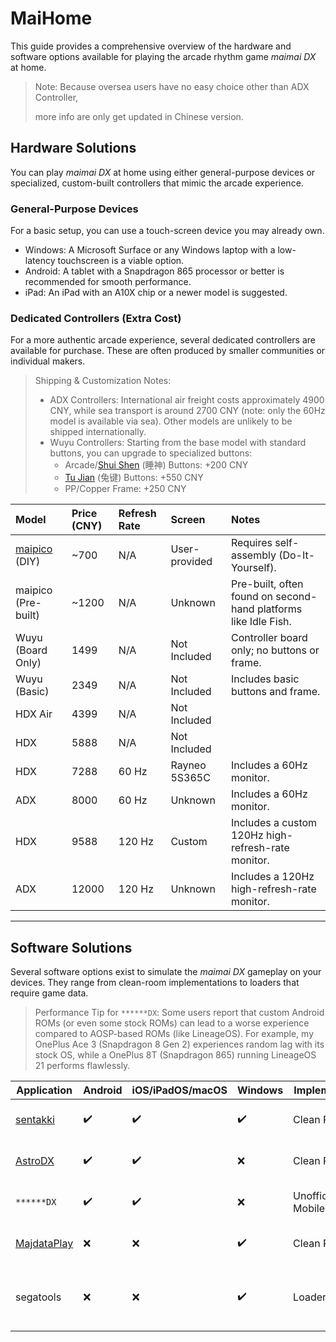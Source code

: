 # MaiHome

This guide provides a comprehensive overview of the hardware and software options available for playing the arcade rhythm game *maimai DX* at home.

> Note: Because oversea users have no easy choice other than ADX Controller,
> 
> more info are only get updated in Chinese version.

## Hardware Solutions

You can play *maimai DX* at home using either general-purpose devices or specialized, custom-built controllers that mimic the arcade experience.

### General-Purpose Devices

For a basic setup, you can use a touch-screen device you may already own.

  * Windows: A Microsoft Surface or any Windows laptop with a low-latency touchscreen is a viable option.
  * Android: A tablet with a Snapdragon 865 processor or better is recommended for smooth performance.
  * iPad: An iPad with an A10X chip or a newer model is suggested.

### Dedicated Controllers (Extra Cost)

For a more authentic arcade experience, several dedicated controllers are available for purchase. These are often produced by smaller communities or individual makers.

> Shipping & Customization Notes:
>
>   * ADX Controllers: International air freight costs approximately 4900 CNY, while sea transport is around 2700 CNY (note: only the 60Hz model is available via sea). Other models are unlikely to be shipped internationally.
>   * Wuyu Controllers: Starting from the base model with standard buttons, you can upgrade to specialized buttons:
>       * Arcade/[Shui Shen][Shui Shen] (睡神) Buttons: +200 CNY
>       * [Tu Jian][Tu Jian] (兔键) Buttons: +550 CNY
>       * PP/Copper Frame: +250 CNY

| Model               | Price (CNY) | Refresh Rate | Screen        | Notes                                                           |
| :------------------ | :---------- | :----------- | :------------ | :-------------------------------------------------------------- |
| [maipico] (DIY)     | \~700       | N/A          | User-provided | Requires self-assembly (Do-It-Yourself).                        |
| maipico (Pre-built) | \~1200      | N/A          | Unknown       | Pre-built, often found on second-hand platforms like Idle Fish. |
| Wuyu (Board Only)   | 1499        | N/A          | Not Included  | Controller board only; no buttons or frame.                     |
| Wuyu (Basic)        | 2349        | N/A          | Not Included  | Includes basic buttons and frame.                               |
| HDX Air             | 4399        | N/A          | Not Included  |                                                                 |
| HDX                 | 5888        | N/A          | Not Included  |                                                                 |
| HDX                 | 7288        | 60 Hz        | Rayneo 5S365C | Includes a 60Hz monitor.                                        |
| ADX                 | 8000        | 60 Hz        | Unknown       | Includes a 60Hz monitor.                                        |
| HDX                 | 9588        | 120 Hz       | Custom        | Includes a custom 120Hz high-refresh-rate monitor.              |
| ADX                 | 12000       | 120 Hz       | Unknown       | Includes a 120Hz high-refresh-rate monitor.                     |

-----

## Software Solutions

Several software options exist to simulate the *maimai DX* gameplay on your devices. They range from clean-room implementations to loaders that require game data.

> Performance Tip for `******DX`:
> Some users report that custom Android ROMs (or even some stock ROMs) can lead to a worse experience compared to AOSP-based ROMs (like LineageOS). For example, my OnePlus Ace 3 (Snapdragon 8 Gen 2) experiences random lag with its stock OS, while a OnePlus 8T (Snapdragon 865) running LineageOS 21 performs flawlessly.

| Application   | Android | iOS/iPadOS/macOS | Windows | Implementation         | Notes                                                    |
| ------------- | ------- | ---------------- | ------- | ---------------------- | :------------------------------------------------------- |
| [sentakki]    | ✔️       | ✔️                | ✔️       | Clean Room             | Open-source simulator.                                   |
| [AstroDX]     | ✔️       | ✔️                | ❌       | Clean Room             | Open-source simulator.                                   |
| `******DX`    | ✔️       | ✔️                | ❌       | Unofficial Mobile Port | Requires an invitation to access.                        |
| [MajdataPlay] | ❌  ️     | ❌ ️               | ✔️       | Clean Room             | Open-source chart player.                                |
| segatools     | ❌       | ❌                | ✔️       | Loader/Emulator        | Requires an unauthorized copy of the game's arcade data. |

[shui shen]: https://space.bilibili.com/895949/
[tu jian]: http://www.taobao.com/list/item/660013732031.htm
[maipico]: https://github.com/whowechina/mai_pico
[astrodx]: https://wiki.astrodx.com
[sentakki]: https://github.com/LumpBloom7/sentakki
[majdataplay]: https://github.com/LingFeng-bbben/MajdataPlay
